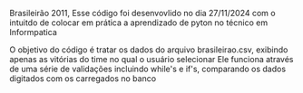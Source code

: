 Brasileirão 2011,
Esse código foi desenvovlido no dia 27/11/2024 com o intuitdo de colocar em prática a aprendizado de pyton no técnico em Informpatica

O objetivo do código é tratar os dados do arquivo brasileirao.csv, exibindo apenas as vitórias do time no qual o usuário selecionar
Ele funciona através de uma série de validações incluindo while's e if's, comparando os dados digitados com os carregados no banco

